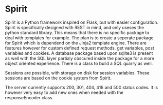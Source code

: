 # Spirit

Spirit is a Python framework inspired on Flask, but with easier configuration.
Spirit is specifically designed with REST in mind, and only useses the python standard library.
This means that there is no specific package to deal with templates for example. The plan is to create a seperate package for Spirit which is dependend on the Jinja2 template engine.
There are features however for custom defined request methods, get variables, post variables and cookies. A database package based upon sqlite3 is present as well with the SQL layer partialy obscured inside the package for a more object oriented experience. There is a class to build a SQL quarry as well.

Sessions are possible, with storage on disk for session variables. These sessions are based on the cookie system from Spirit.

The server currently supports 200, 301, 404, 418 and 500 status codes. It is however very easy to add new ones when needed with the responseEncoder class.
